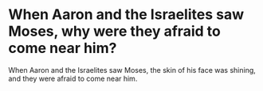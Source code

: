 # When Aaron and the Israelites saw Moses, why were they afraid to come near him?

When Aaron and the Israelites saw Moses, the skin of his face was shining, and they were afraid to come near him.
